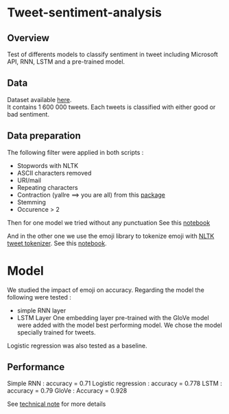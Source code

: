 # Tweet-sentiment-analysis

## Overview
Test of differents models to classify sentiment in tweet including Microsoft API, RNN, LSTM and a pre-trained model.

## Data
Dataset available [here](https://www.kaggle.com/datasets/kazanova/sentiment140).  
It contains 1 600 000 tweets. Each tweets is classified with either good or bad sentiment.

## Data preparation 
The following filter were applied in both scripts :
* Stopwords with NLTK  
* ASCII characters removed  
* URI/mail  
* Repeating characters  
* Contraction (yallre ==> you are all) from this [package](https://pypi.org/project/pycontractions/)  
* Stemming  
* Occurence > 2  

Then for one model we tried without any punctuation
See this [notebook](https://github.com/Falco-ops/Tweet-sentiment-analysis/blob/master/master-ppss1.ipynb) 

And in the other one we use the emoji library to tokenize emoji with [NLTK tweet tokenizer](https://tedboy.github.io/nlps/generated/generated/nltk.tokenize.TweetTokenizer.html).
See this [notebook](https://github.com/Falco-ops/Tweet-sentiment-analysis/blob/master/master-pprss2.ipynb).  

# Model
We studied the impact of emoji on accuracy.
Regarding the model the following were tested :
* simple RNN layer
* LSTM Layer
One embedding layer pre-trained with the GloVe model were added with the model best performing model. We chose the model specially trained for tweets.

Logistic regression was also tested as a baseline. 

## Performance
Simple RNN : accuracy = 0.71
Logistic regression : accuracy = 0.778
LSTM : accuracy = 0.79
GloVe : Accuracy = 0.928

See [technical note](https://github.com/Falco-ops/Tweet-sentiment-analysis/blob/master/Technical_note.pdf) for more details
